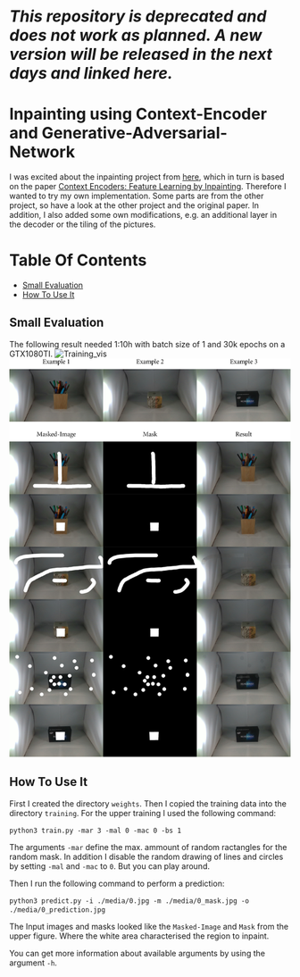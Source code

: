 # ***This repository is deprecated and does not work as planned. A new version will be released in the next days and linked here.***

# Inpainting using Context-Encoder and Generative-Adversarial-Network
I was excited about the inpainting project from [here](https://github.com/MingtaoGuo/ContextEncoder_Cat-s_head_Inpainting_TensorFlow), which in turn is based on the paper [Context Encoders: Feature Learning by Inpainting](https://arxiv.org/abs/1604.07379). Therefore I wanted to try my own implementation.
Some parts are from the other project, so have a look at the other project and the original paper.
In addition, I also added some own modifications, e.g. an additional layer in the decoder or the tiling of the pictures.
# Table Of Contents
- [Small Evaluation](#small_evaluation)
- [How To Use It](#how_to_use_it)
<a name="small_evaluation"></a>
## Small Evaluation
The following result needed 1:10h with batch size of 1 and 30k epochs on a GTX1080TI.
![Training_vis](/media/training.gif)
![results](/media/results.png)
<a name="how_to_use_it"></a>
## How To Use It
First I created the directory `weights`. Then I copied the training data into the directory `training`.
For the upper training I used the following command:
```
python3 train.py -mar 3 -mal 0 -mac 0 -bs 1
```
The arguments `-mar` define the max. ammount of random ractangles for the random mask.
In addition I disable the random drawing of lines and circles by setting `-mal` and `-mac` to `0`.
But you can play around.

Then I run the following command to perform a prediction:
```
python3 predict.py -i ./media/0.jpg -m ./media/0_mask.jpg -o ./media/0_prediction.jpg
```
The Input images and masks looked like the `Masked-Image` and `Mask` from the upper figure.
Where the white area characterised the region to inpaint.

You can get more information about available arguments by using the argument `-h`.
